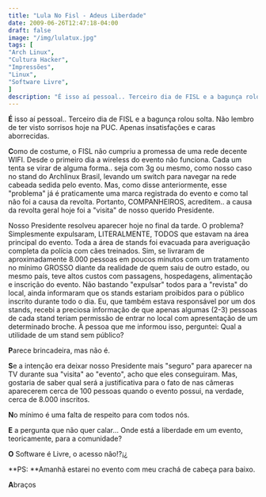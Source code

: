 ```yaml
---
title: "Lula No Fisl - Adeus Liberdade"
date: 2009-06-26T12:47:18-04:00
draft: false
image: "/img/lulatux.jpg"
tags: [
"Arch Linux",
"Cultura Hacker",
"Impressões",
"Linux",
"Software Livre",
]
description: "É isso aí pessoal.. Terceiro dia de FISL e a bagunça rolou solta. Não lembro de ter visto sorrisos hoje na PUC. Apenas insatisfações e caras aborrecidas."
---
```

**É** isso aí pessoal.. Terceiro dia de FISL e a bagunça rolou solta. Não lembro de ter visto sorrisos hoje na PUC. Apenas insatisfações e caras aborrecidas.

**C**omo de costume, o FISL não cumpriu a promessa de uma rede decente WIFI. Desde o primeiro dia a wireless do evento não funciona. Cada um tenta se virar de alguma forma.. seja com 3g ou mesmo, como nosso caso no stand do Archlinux Brasil, levando um switch para navegar na rede cabeada sedida pelo evento. Mas, como disse anteriormente, esse "problema" já é praticamente uma marca registrada do evento e como tal não foi a causa da revolta. Portanto, COMPANHEIROS, acreditem.. a causa da revolta geral hoje foi a "visita" de nosso querido Presidente.

Nosso Presidente resolveu aparecer hoje no final da tarde. O problema? Simplesmente expulsaram, LITERALMENTE, TODOS que estavam na área principal do evento. Toda a área de stands foi evacuada para averiguação completa da polícia com cães treinados. Sim, se livraram de aproximadamente 8.000 pessoas em poucos minutos com um tratamento no mínimo GROSSO diante da realidade de quem saiu de outro estado, ou mesmo país, teve altos custos com passagens, hospedagens, alimentação e inscrição do evento. Não bastando "expulsar" todos para a "revista" do local, ainda informaram que os stands estariam proibidos para o público inscrito durante todo o dia. Eu, que também estava responsável por um dos stands, recebi a preciosa informação de que apenas algumas (2-3) pessoas de cada stand teriam permissão de entrar no local com apresentação de um determinado broche. À pessoa que me informou isso, perguntei: Qual a utilidade de um stand sem público?

**P**arece brincadeira, mas não é.

**S**e a intenção era deixar nosso Presidente mais "seguro" para aparecer na TV durante sua "visita" ao "evento", acho que eles conseguiram. Mas, gostaria de saber qual será a justificativa para o fato de nas câmeras aparecerem cerca de 100 pessoas quando o evento possui, na verdade, cerca de 8.000 inscritos.

**N**o mínimo é uma falta de respeito para com todos nós.

**E** a pergunta que não quer calar... Onde está a liberdade em um evento, teoricamente, para a comunidade?

**O** Software é Livre, o acesso não!?¡¿

**PS: **Amanhã estarei no evento com meu crachá de cabeça para baixo.

**A**braços
